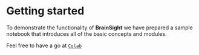 # Getting started #

To demonstrate the functionality of **BrainSight** we have prepared
a sample notebook that introduces all of the basic concepts and modules.

Feel free to have a go at [`Colab`](https://colab.research.google.com/drive/1lfJkm9k2Gz6wDzCqSqCJesGt4-QyX0zn?usp=sharing#scrollTo=GOaBde9DKjx3)